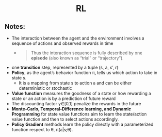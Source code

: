 <h1 align=center> RL </h1>

## Notes:
  - The interaction between the agent and the environment involves a sequence of actions and observed rewards in time
    - >Thus the interaction sequence is fully described by one **episode** (also known as “trial” or “trajectory”).
  - one **transition** step, represented by a tuple (s, a, s’, r)
  - **Policy**, as the agent’s behavior function π, tells us which action to take in state s.
    - It is a mapping from state s to action a and can be either deterministic or stochastic
  - **Value function** measures the goodness of a state or how rewarding a state or an action is by a prediction of future reward
  - The discounting factor γ∈[0,1] penalize the rewards in the future
  - **Monte-Carlo, Temporal-Difference learning, and Dynamic Programming** for state value functions aim to learn the state/action value function and then to select actions accordingly.
  - **Policy Gradient** methods learn the policy directly with a parameterized function respect to θ, π(a|s;θ).